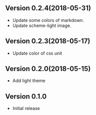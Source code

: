 ## Version 0.2.4(2018-05-31)
- Update some colors of markdown.
- Update scheme-light image.

## Version 0.2.3(2018-05-17)
- Update color of css unit

## Version 0.2.0(2018-05-15)
- Add light theme


## Version 0.1.0
- Initial release
